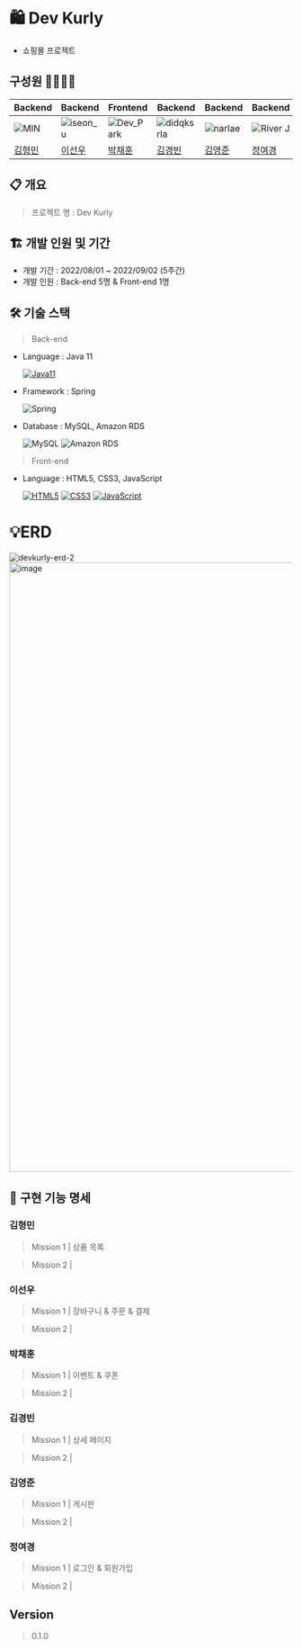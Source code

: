 # 🛍️ Dev Kurly

- 쇼핑몰 프로젝트

## 구성원 👨‍👩‍👧‍👧
| Backend | Backend | Frontend | Backend | Backend | Backend |
| --- | --- | --- | --- | --- | --- |
| ![MIN](https://avatars.githubusercontent.com/u/98224004?v=4) | ![iseon_u](https://avatars.githubusercontent.com/u/82517133?v=4) | ![Dev_Park](https://avatars.githubusercontent.com/u/68197907?v=4) | ![didqksrla](https://avatars.githubusercontent.com/u/103868639?v=4) | ![narlae](https://avatars.githubusercontent.com/u/107486308?v=4) | ![River J](https://avatars.githubusercontent.com/u/108123321?v=4) |
| [김형민](https://github.com/dr94406) | [이선우](https://github.com/PGRRR) | [박채훈](https://github.com/xpmxf4) | [김경빈](https://github.com/didqksrla) | [김영준](https://github.com/narlae) | [정여경](https://github.com/Riiver-J) |
## 📋 개요

> 프로젝트 명 : Dev Kurly
>

## 🏗️ 개발 인원 및 기간

- 개발 기간 : 2022/08/01 ~ 2022/09/02 (5주간)
- 개발 인원 : Back-end 5명 & Front-end 1명

## 🛠️ 기술 스택

> Back-end
>
- Language : Java 11

  [![Java11](https://img.shields.io/badge/Java11-007396.svg?&style=for-the-badge&logo=java&logoColor=white)](https://ko.wikipedia.org/wiki/%EC%9E%90%EB%B0%94_(%ED%94%84%EB%A1%9C%EA%B7%B8%EB%9E%98%EB%B0%8D_%EC%96%B8%EC%96%B4))


- Framework : Spring

    ![Spring](https://img.shields.io/badge/Spring-6DB33F.svg?style=for-the-badge&logo=Spring&logoColor=white)


- Database : MySQL, Amazon RDS

    ![MySQL](https://img.shields.io/badge/MySQL-4479A1.svg?style=for-the-badge&logo=MySQL&logoColor=white)
    ![Amazon RDS](https://img.shields.io/badge/Amazon%20RDS-527FFF.svg?style=for-the-badge&logo=Amazon%20RDS&logoColor=white)


> Front-end
>
- Language : HTML5, CSS3, JavaScript

  [![HTML5](https://img.shields.io/badge/HTML5-E34F26.svg?&style=for-the-badge&logo=HTML5&logoColor=white)](https://developer.mozilla.org/ko/docs/Web/HTML)
  [![CSS3](https://img.shields.io/badge/CSS3-1572B6.svg?&style=for-the-badge&logo=CSS3&logoColor=white)](https://developer.mozilla.org/ko/docs/Web/CSS)
  [![JavaScript](https://img.shields.io/badge/JavaScript-F7DF1E.svg?&style=for-the-badge&logo=JavaScript&logoColor=black)](https://www.javascript.com/)


# 💡ERD
![devkurly-erd-2](https://user-images.githubusercontent.com/82517133/184456688-2ce2251d-81e6-4659-8f5c-b8aeeedf0c4d.png)
<img width="1084" alt="image" src="https://user-images.githubusercontent.com/82517133/184456575-c5a8e341-5b0d-4e5d-b9b6-722ae01bfb10.png">
## 📝 구현 기능 명세

### 김형민

> Mission 1 | 상품 목록
>

> Mission 2 |
>

### 이선우

> Mission 1 | 장바구니 & 주문 & 결제
>

> Mission 2 | 
>

### 박채훈

> Mission 1 | 이벤트 & 쿠폰
>

> Mission 2 |
>

### 김경빈

> Mission 1 | 상세 페이지
>

> Mission 2 |
>

### 김영준

> Mission 1 | 게시판
>

> Mission 2 |
>

### 정여경

> Mission 1 | 로그인 & 회원가입
>

> Mission 2 |
>

## Version

> 0.1.0
>
